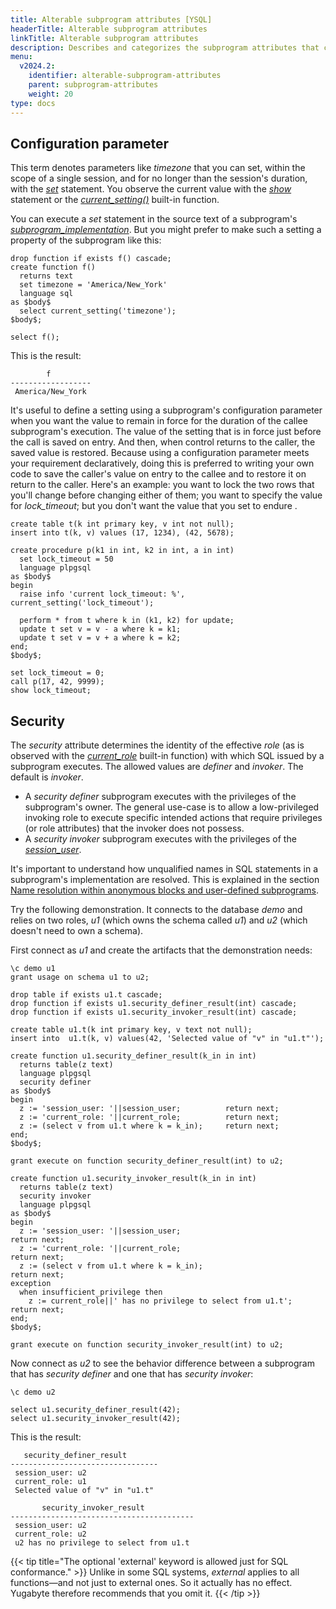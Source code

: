```yaml
---
title: Alterable subprogram attributes [YSQL]
headerTitle: Alterable subprogram attributes
linkTitle: Alterable subprogram attributes
description: Describes and categorizes the subprogram attributes that cab be changed with the ALTER statement  [YSQL].
menu:
  v2024.2:
    identifier: alterable-subprogram-attributes
    parent: subprogram-attributes
    weight: 20
type: docs
---
```


## Configuration parameter

This term denotes parameters like _timezone_ that you can set, within the scope of a single session, and for no longer than the session's duration, with the _[set](../../../the-sql-language/statements/cmd_set/)_ statement. You observe the current value with the _[show](../../../the-sql-language/statements/cmd_show/)_ statement or the _[current_setting()](https://www.postgresql.org/docs/11/functions-admin.html#FUNCTIONS-ADMIN-SET)_ built-in function.

You can execute a _set_ statement in the source text of a subprogram's _[subprogram_implementation](../../../syntax_resources/grammar_diagrams/#subprogram-implementation)_. But you might prefer to make such a setting a property of the subprogram like this:

```plpgsql
drop function if exists f() cascade;
create function f()
  returns text
  set timezone = 'America/New_York'
  language sql
as $body$
  select current_setting('timezone');
$body$;

select f();
```

This is the result:

```output
        f
------------------
 America/New_York
```

It's useful to define a setting using a subprogram's configuration parameter when you want the value to remain in force for the duration of the callee subprogram's execution. The value of the setting that is in force just before the call is saved on entry. And then, when control returns to the caller, the saved value is restored. Because using a configuration parameter meets your requirement declaratively, doing this is preferred to writing your own code to save the caller's value on entry to the callee and to restore it on return to the caller. Here's an example: you want to lock the two rows that you'll change before changing either of them; you want to specify the value for _lock_timeout_; but you don't want the value that you set to endure .

```plpgsql
create table t(k int primary key, v int not null);
insert into t(k, v) values (17, 1234), (42, 5678);

create procedure p(k1 in int, k2 in int, a in int)
  set lock_timeout = 50
  language plpgsql
as $body$
begin
  raise info 'current lock_timeout: %', current_setting('lock_timeout');

  perform * from t where k in (k1, k2) for update;
  update t set v = v - a where k = k1;
  update t set v = v + a where k = k2;
end;
$body$;

set lock_timeout = 0;
call p(17, 42, 9999);
show lock_timeout;
```

## Security

The _security_ attribute determines the identity of the effective _role_ (as is observed with the _[current_role](https://www.postgresql.org/docs/11/functions-info.html#FUNCTIONS-INFO-SESSION-TABLE)_ built-in function) with which SQL issued by a subprogram executes. The allowed values are _definer_ and _invoker_. The default is _invoker_.

- A _security definer_ subprogram executes with the privileges of the subprogram's owner. The general use-case is to allow a low-privileged invoking role to execute specific intended actions that require privileges (or role attributes) that the invoker does not possess.
- A _security invoker_ subprogram executes with the privileges of the _[session_user](https://www.postgresql.org/docs/11/functions-info.html#FUNCTIONS-INFO-SESSION-TABLE)_.

It's important to understand how unqualified names in SQL statements in a subprogram's implementation are resolved. This is explained in the section [Name resolution within anonymous blocks and user-defined subprograms](../../name-resolution-in-subprograms/).

Try the following demonstration. It connects to the database _demo_ and relies on two roles, _u1_ (which owns the schema called _u1_) and _u2_ (which doesn't need to own a schema).

First connect as _u1_ and create the artifacts that the demonstration needs:

```plpgsql
\c demo u1
grant usage on schema u1 to u2;

drop table if exists u1.t cascade;
drop function if exists u1.security_definer_result(int) cascade;
drop function if exists u1.security_invoker_result(int) cascade;

create table u1.t(k int primary key, v text not null);
insert into  u1.t(k, v) values(42, 'Selected value of "v" in "u1.t"');

create function u1.security_definer_result(k_in in int)
  returns table(z text)
  language plpgsql
  security definer
as $body$
begin
  z := 'session_user: '||session_user;          return next;
  z := 'current_role: '||current_role;          return next;
  z := (select v from u1.t where k = k_in);     return next;
end;
$body$;

grant execute on function security_definer_result(int) to u2;

create function u1.security_invoker_result(k_in in int)
  returns table(z text)
  security invoker
  language plpgsql
as $body$
begin
  z := 'session_user: '||session_user;                               return next;
  z := 'current_role: '||current_role;                               return next;
  z := (select v from u1.t where k = k_in);                          return next;
exception
  when insufficient_privilege then
    z := current_role||' has no privilege to select from u1.t';      return next;
end;
$body$;

grant execute on function security_invoker_result(int) to u2;
```

Now connect as _u2_ to see the behavior difference between a subprogram that has _security definer_ and one that has _security invoker_:

```plpgsql
\c demo u2

select u1.security_definer_result(42);
select u1.security_invoker_result(42);
```

This is the result:

```output
   security_definer_result
---------------------------------
 session_user: u2
 current_role: u1
 Selected value of "v" in "u1.t"

       security_invoker_result
-----------------------------------------
 session_user: u2
 current_role: u2
 u2 has no privilege to select from u1.t
```

{{< tip title="The optional 'external' keyword is allowed just for SQL conformance." >}}
Unlike in some SQL systems, _external_ applies to all functions—and not just to external ones. So it actually has no effect. Yugabyte therefore recommends that you omit it.
{{< /tip >}}
